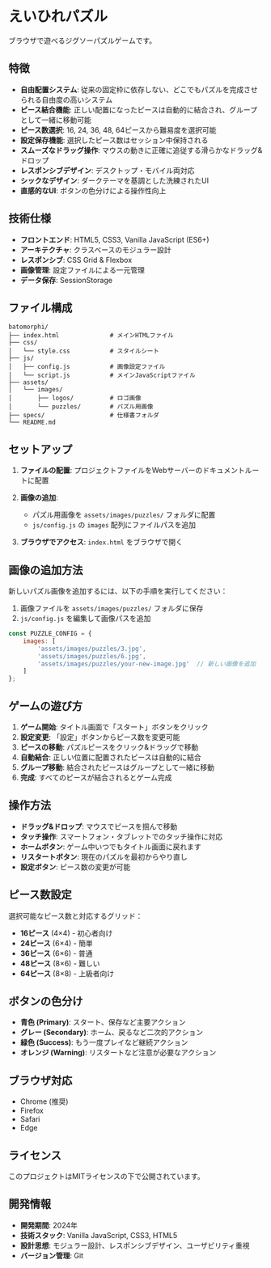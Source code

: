 # えいひれパズル

ブラウザで遊べるジグソーパズルゲームです。

## 特徴

- **自由配置システム**: 従来の固定枠に依存しない、どこでもパズルを完成させられる自由度の高いシステム
- **ピース結合機能**: 正しい配置になったピースは自動的に結合され、グループとして一緒に移動可能
- **ピース数選択**: 16, 24, 36, 48, 64ピースから難易度を選択可能
- **設定保存機能**: 選択したピース数はセッション中保持される
- **スムーズなドラッグ操作**: マウスの動きに正確に追従する滑らかなドラッグ&ドロップ
- **レスポンシブデザイン**: デスクトップ・モバイル両対応
- **シックなデザイン**: ダークテーマを基調とした洗練されたUI
- **直感的なUI**: ボタンの色分けによる操作性向上

## 技術仕様

- **フロントエンド**: HTML5, CSS3, Vanilla JavaScript (ES6+)
- **アーキテクチャ**: クラスベースのモジュラー設計
- **レスポンシブ**: CSS Grid & Flexbox
- **画像管理**: 設定ファイルによる一元管理
- **データ保存**: SessionStorage

## ファイル構成

```
batomorphi/
├── index.html              # メインHTMLファイル
├── css/
│   └── style.css           # スタイルシート
├── js/
│   ├── config.js           # 画像設定ファイル
│   └── script.js           # メインJavaScriptファイル
├── assets/
│   └── images/
│       ├── logos/          # ロゴ画像
│       └── puzzles/        # パズル用画像
├── specs/                  # 仕様書フォルダ
└── README.md
```

## セットアップ

1. **ファイルの配置**: プロジェクトファイルをWebサーバーのドキュメントルートに配置

2. **画像の追加**: 
   - パズル用画像を `assets/images/puzzles/` フォルダに配置
   - `js/config.js` の `images` 配列にファイルパスを追加

3. **ブラウザでアクセス**: `index.html` をブラウザで開く

## 画像の追加方法

新しいパズル画像を追加するには、以下の手順を実行してください：

1. 画像ファイルを `assets/images/puzzles/` フォルダに保存
2. `js/config.js` を編集して画像パスを追加

```javascript
const PUZZLE_CONFIG = {
    images: [
        'assets/images/puzzles/3.jpg',
        'assets/images/puzzles/6.jpg',
        'assets/images/puzzles/your-new-image.jpg'  // 新しい画像を追加
    ]
};
```

## ゲームの遊び方

1. **ゲーム開始**: タイトル画面で「スタート」ボタンをクリック
2. **設定変更**: 「設定」ボタンからピース数を変更可能
3. **ピースの移動**: パズルピースをクリック&ドラッグで移動
4. **自動結合**: 正しい位置に配置されたピースは自動的に結合
5. **グループ移動**: 結合されたピースはグループとして一緒に移動
6. **完成**: すべてのピースが結合されるとゲーム完成

## 操作方法

- **ドラッグ&ドロップ**: マウスでピースを掴んで移動
- **タッチ操作**: スマートフォン・タブレットでのタッチ操作に対応
- **ホームボタン**: ゲーム中いつでもタイトル画面に戻れます
- **リスタートボタン**: 現在のパズルを最初からやり直し
- **設定ボタン**: ピース数の変更が可能

## ピース数設定

選択可能なピース数と対応するグリッド：

- **16ピース** (4×4) - 初心者向け
- **24ピース** (6×4) - 簡単
- **36ピース** (6×6) - 普通
- **48ピース** (8×6) - 難しい
- **64ピース** (8×8) - 上級者向け

## ボタンの色分け

- **青色 (Primary)**: スタート、保存など主要アクション
- **グレー (Secondary)**: ホーム、戻るなど二次的アクション
- **緑色 (Success)**: もう一度プレイなど継続アクション
- **オレンジ (Warning)**: リスタートなど注意が必要なアクション

## ブラウザ対応

- Chrome (推奨)
- Firefox
- Safari
- Edge

## ライセンス

このプロジェクトはMITライセンスの下で公開されています。

## 開発情報

- **開発期間**: 2024年
- **技術スタック**: Vanilla JavaScript, CSS3, HTML5
- **設計思想**: モジュラー設計、レスポンシブデザイン、ユーザビリティ重視
- **バージョン管理**: Git